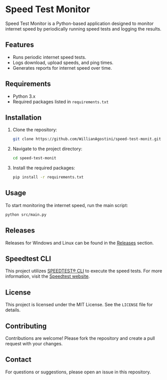
# Speed Test Monitor

Speed Test Monitor is a Python-based application designed to monitor internet speed by periodically running speed tests and logging the results.

## Features

- Runs periodic internet speed tests.
- Logs download, upload speeds, and ping times.
- Generates reports for internet speed over time.

## Requirements

- Python 3.x
- Required packages listed in `requirements.txt`

## Installation

1. Clone the repository:
    ```sh
    git clone https://github.com/WillianAgostini/speed-test-monit.git
    ```
2. Navigate to the project directory:
    ```sh
    cd speed-test-monit
    ```
3. Install the required packages:
    ```sh
    pip install -r requirements.txt
    ```

## Usage

To start monitoring the internet speed, run the main script:
```sh
python src/main.py
```

## Releases

Releases for Windows and Linux can be found in the [Releases](https://github.com/WillianAgostini/speed-test-monit/releases) section.

## Speedtest CLI

This project utilizes [SPEEDTEST® CLI](https://www.speedtest.net/apps/cli) to execute the speed tests. For more information, visit the [Speedtest website](https://www.speedtest.net/).

## License

This project is licensed under the MIT License. See the `LICENSE` file for details.

## Contributing

Contributions are welcome! Please fork the repository and create a pull request with your changes.

## Contact

For questions or suggestions, please open an issue in this repository.
